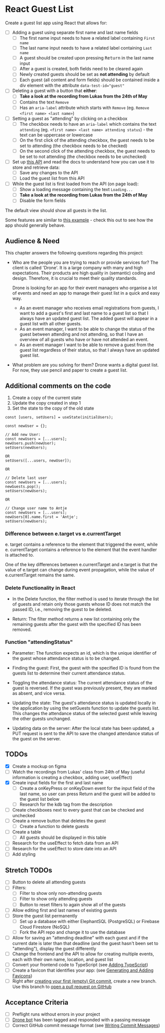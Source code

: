 # React Guest List

Create a guest list app using React that allows for:

- [ ] Adding a guest using separate first name and last name fields
  - [ ] The first name input needs to have a related label containing `First name`
  - [ ] The last name input needs to have a related label containing `Last name`
  - [ ] A guest should be created upon pressing <kbd>Return</kbd> in the last name input
  - [ ] After a guest is created, both fields need to be cleared again
  - [ ] Newly created guests should be set as **not attending** by default
  - [ ] Each guest (all content and form fields) should be contained inside a div element with the attribute `data-test-id="guest"`
- [ ] Deleting a guest with a button that **either**:
  - [ ] **Take a look at the recording from Lukas from the 24th of May**
  - [ ] Contains the text `Remove`
  - [ ] Has an `aria-label` attribute which starts with `Remove` (eg. `Remove <first name> <last name>`)
- [ ] Setting a guest as "attending" by clicking on a checkbox
  - [ ] The checkbox needs to have an `aria-label` which contains the text `attending` (eg. `<first name> <last name> attending status`) - the text can be uppercase or lowercase
  - [ ] On the first click of the attending checkbox, the guest needs to be set to attending (the checkbox needs to be checked)
  - [ ] On the second click of the attending checkbox, the guest needs to be set to not attending (the checkbox needs to be unchecked)
- [ ] Set up [this API](https://github.com/upleveled/express-guest-list-api-memory-data-store) and read the docs to understand how you can use it to store and retrieve data:
  - [ ] Save any changes to the API
  - [ ] Load the guest list from this API
- [ ] While the guest list is first loaded from the API (on page load):
  - [ ] Show a loading message containing the text `Loading...`
  - [ ] **Take a look at the recording from Lukas from the 24th of May**
  - [ ] Disable the form fields

The default view should show all guests in the list.

Some features are similar to [this example](https://todomvc.com/examples/react/dist/) - check this out to see how the app should generally behave.

## Audience & Need

This chapter answers the following questions regarding this project:

- Who are the people you are trying to reach or provide services for?
  The client is called 'Drone'. It is a large company with many and high expectations. Their products are high quality in (semantic) coding and design. Therefore, it is crucial to meet their quality standards.

  Drone is looking for an app for their event managers who organise a lot of events and need an app to manage their guest list in a quick and easy way.

  - As an event manager who receives email registrations from guests, I want to add a guest's first and last name to a guest list so that I always have an updated guest list. The added guest will appear in a guest list with all other guests.
  - As an event manager, I want to be able to change the status of the guest between attending and not attending, so that I have an overview of all guests who have or have not attended an event.
  - As an event manager I want to be able to remove a guest from the guest list regardless of their status, so that I always have an updated guest list.

- What problem are you solving for them?
  Drone wants a digital guest list. For now, they use pencil and paper to create a guest list.

## Additional comments on the code

1. Create a copy of the current state
2. Update the copy created in step 1
3. Set the state to the copy of the old state

```
const [users, setUsers] = useState(initialUsers);

const newUser = {};

// Add new User:
const newUsers = [...users];
newUsers.push(newUser);
setUsers(newUsers);

OR
setUsers([...users, newUser]);

OR

// Delete last user
const newUsers = [...users];
newGuests.pop();
setUsers(newUsers);

OR

// Change user name to Antje
const newUsers = [...users];
newUsers[0].name.first = 'Antje';
setUsers(newUsers);
```

### Difference between e.target vs e.currentTarget

e. target contains a reference to the element that triggered the event, while e. currentTarget contains a reference to the element that the event handler is attached to.

One of the key differences between e.currentTarget and e.target is that the value of e.target can change during event propagation, while the value of e.currentTarget remains the same.

### Delete Functionality in React

- In the Delete function, the filter method is used to iterate through the list of guests and retain only those guests whose ID does not match the passed ID, i.e., removing the guest to be deleted.

- Return: The filter method returns a new list containing only the remaining guests after the guest with the specified ID has been removed.

### Function "attendingStatus"

- Parameter: The function expects an id, which is the unique identifier of the guest whose attendance status is to be changed.

- Finding the guest: First, the guest with the specified ID is found from the guests list to determine their current attendance status.

- Toggling the attendance status: The current attendance status of the guest is reversed. If the guest was previously present, they are marked as absent, and vice versa.

- Updating the state: The guest's attendance status is updated locally in the application by using the setGuests function to update the guests list. This changes the attendance status of the selected guest while leaving the other guests unchanged.

- Updating data on the server: After the local state has been updated, a PUT request is sent to the API to save the changed attendance status of the guest on the server.

## TODOs

- [x] Create a mockup on figma
- [ ] Watch the recordings from Lukas' class from 24th of May (useful information is creating a checkbox, adding user, useEffect)
- [x] Create input fields for the first and last name
  - [ ] Create a onKeyPress or onKeyDown event for the input field of the last name, so user can press <kdb>Return</kdb> and the guest will be added to the guest list below
  - [ ] Research for the kdb tag from the description
- [ ] Create checkboxes next to every guest that can be checked and unchecked
- [ ] Create a remove button that deletes the guest
  - [ ] Create a function to delete guests
- [ ] Create a table
  - [ ] All guests should be displayed in this table
- [ ] Research for the useEffect to fetch data from an API
- [ ] Research for the useEffect to store date into an API
- [ ] Add styling

## Stretch TODOs

- [ ] Button to delete all attending guests
- [ ] Filters:
  - [ ] Filter to show only non-attending guests
  - [ ] Filter to show only attending guests
  - [ ] Button to reset filters to again show all of the guests
- [ ] Allow editing first and last names of existing guests
- [ ] Store the guest list permanently
  - [ ] Set up a database with either ElephantSQL (PostgreSQL) or Firebase Cloud Firestore (NoSQL)
  - [ ] Fork the API repo and change it to use the database
- [ ] Allow for saving an "attending deadline" with each guest and if the current date is later than that deadline (and the guest hasn't been set to "attending"), display the guest differently
- [ ] Change the frontend and the API to allow for creating multiple events, each with their own name, location, and guest list
- [ ] Convert your frontend code to TypeScript (see [Adding TypeScript](https://create-react-app.dev/docs/adding-typescript/))
- [ ] Create a favicon that identifies your app: (see [Generating and Adding Favicons](https://learn.upleveled.io/pern-extensive-immersive/modules/cheatsheet-design-ux/#generating-and-adding-favicons))
- [ ] Right after [creating your first (empty) Git commit](https://learn.upleveled.io/pern-extensive-immersive/modules/cheatsheet-command-line/#5-create-and-push-an-initial-commit), create a new branch. Use this branch to [open a pull request on GitHub](https://learn.upleveled.io/pern-extensive-immersive/modules/cheatsheet-git-github/#opening-pull-requests)

## Acceptance Criteria

- [ ] Preflight runs without errors in your project
- [ ] [Drone bot](https://learn.upleveled.io/pern-extensive-immersive/modules/cheatsheet-tasks/#upleveled-drone) has been tagged and responded with a passing message
- [ ] Correct GitHub commit message format (see [Writing Commit Messages](https://learn.upleveled.io/pern-extensive-immersive/modules/cheatsheet-git-github/#writing-commit-messages))

```

```
